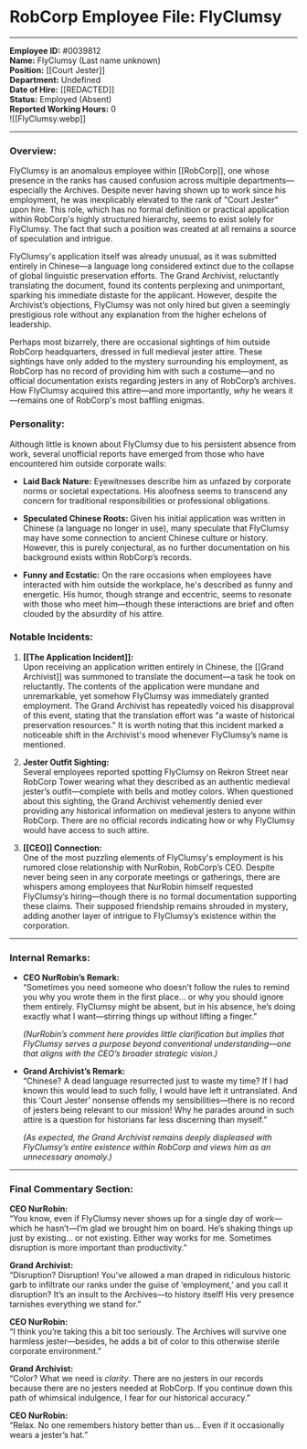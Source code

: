 # **RobCorp Employee File: FlyClumsy**

---

**Employee ID:** #0039812  
**Name:** FlyClumsy (Last name unknown)  
**Position:** [[Court Jester]]  
**Department:** Undefined  
**Date of Hire:** [[REDACTED]]  
**Status:** Employed (Absent)  
**Reported Working Hours:** 0  
![[FlyClumsy.webp]]

---
### **Overview:**
FlyClumsy is an anomalous employee within [[RobCorp]], one whose presence in the ranks has caused confusion across multiple departments—especially the Archives. Despite never having shown up to work since his employment, he was inexplicably elevated to the rank of "Court Jester" upon hire. This role, which has no formal definition or practical application within RobCorp's highly structured hierarchy, seems to exist solely for FlyClumsy. The fact that such a position was created at all remains a source of speculation and intrigue.

FlyClumsy's application itself was already unusual, as it was submitted entirely in Chinese—a language long considered extinct due to the collapse of global linguistic preservation efforts. The Grand Archivist, reluctantly translating the document, found its contents perplexing and unimportant, sparking his immediate distaste for the applicant. However, despite the Archivist’s objections, FlyClumsy was not only hired but given a seemingly prestigious role without any explanation from the higher echelons of leadership.

Perhaps most bizarrely, there are occasional sightings of him outside RobCorp headquarters, dressed in full medieval jester attire. These sightings have only added to the mystery surrounding his employment, as RobCorp has no record of providing him with such a costume—and no official documentation exists regarding jesters in any of RobCorp’s archives. How FlyClumsy acquired this attire—and more importantly, *why* he wears it—remains one of RobCorp's most baffling enigmas.

### **Personality:**
Although little is known about FlyClumsy due to his persistent absence from work, several unofficial reports have emerged from those who have encountered him outside corporate walls:

- **Laid Back Nature:** Eyewitnesses describe him as unfazed by corporate norms or societal expectations. His aloofness seems to transcend any concern for traditional responsibilities or professional obligations.
  
- **Speculated Chinese Roots:** Given his initial application was written in Chinese (a language no longer in use), many speculate that FlyClumsy may have some connection to ancient Chinese culture or history. However, this is purely conjectural, as no further documentation on his background exists within RobCorp’s records.

- **Funny and Ecstatic:** On the rare occasions when employees have interacted with him outside the workplace, he's described as funny and energetic. His humor, though strange and eccentric, seems to resonate with those who meet him—though these interactions are brief and often clouded by the absurdity of his attire.

### **Notable Incidents:**

1. **[[The Application Incident]]:**  
   Upon receiving an application written entirely in Chinese, the [[Grand Archivist]] was summoned to translate the document—a task he took on reluctantly. The contents of the application were mundane and unremarkable, yet somehow FlyClumsy was immediately granted employment. The Grand Archivist has repeatedly voiced his disapproval of this event, stating that the translation effort was "a waste of historical preservation resources." It is worth noting that this incident marked a noticeable shift in the Archivist's mood whenever FlyClumsy’s name is mentioned.

2. **Jester Outfit Sighting:**  
   Several employees reported spotting FlyClumsy on Rekron Street near RobCorp Tower wearing what they described as an authentic medieval jester’s outfit—complete with bells and motley colors. When questioned about this sighting, the Grand Archivist vehemently denied ever providing any historical information on medieval jesters to anyone within RobCorp. There are no official records indicating how or why FlyClumsy would have access to such attire.

3. **[[CEO]] Connection:**  
   One of the most puzzling elements of FlyClumsy's employment is his rumored close relationship with NurRobin, RobCorp’s CEO. Despite never being seen in any corporate meetings or gatherings, there are whispers among employees that NurRobin himself requested FlyClumsy’s hiring—though there is no formal documentation supporting these claims. Their supposed friendship remains shrouded in mystery, adding another layer of intrigue to FlyClumsy’s existence within the corporation.

---

### **Internal Remarks:**

- **CEO NurRobin’s Remark:**  
   “Sometimes you need someone who doesn’t follow the rules to remind you why you wrote them in the first place... or why you should ignore them entirely. FlyClumsy might be absent, but in his absence, he’s doing exactly what I want—stirring things up without lifting a finger.”  

   *(NurRobin’s comment here provides little clarification but implies that FlyClumsy serves a purpose beyond conventional understanding—one that aligns with the CEO’s broader strategic vision.)*

- **Grand Archivist’s Remark:**  
   “Chinese? A dead language resurrected just to waste my time? If I had known this would lead to such folly, I would have left it untranslated. And this ‘Court Jester’ nonsense offends my sensibilities—there is no record of jesters being relevant to our mission! Why he parades around in such attire is a question for historians far less discerning than myself.”  

   *(As expected, the Grand Archivist remains deeply displeased with FlyClumsy’s entire existence within RobCorp and views him as an unnecessary anomaly.)*

---  

### **Final Commentary Section:**

**CEO NurRobin:**  
“You know, even if FlyClumsy never shows up for a single day of work—which he hasn’t—I’m glad we brought him on board. He’s shaking things up just by existing... or not existing. Either way works for me. Sometimes disruption is more important than productivity.”

**Grand Archivist:**  
“Disruption? Disruption! You’ve allowed a man draped in ridiculous historic garb to infiltrate our ranks under the guise of ‘employment,’ and you call it disruption? It’s an insult to the Archives—to history itself! His very presence tarnishes everything we stand for.”

**CEO NurRobin:**  
“I think you’re taking this a bit too seriously. The Archives will survive one harmless jester—besides, he adds a bit of color to this otherwise sterile corporate environment.”

**Grand Archivist:**  
“Color? What we need is *clarity*. There are no jesters in our records because there are no jesters needed at RobCorp. If you continue down this path of whimsical indulgence, I fear for our historical accuracy.”

**CEO NurRobin:**  
“Relax. No one remembers history better than us... Even if it occasionally wears a jester’s hat.”  

